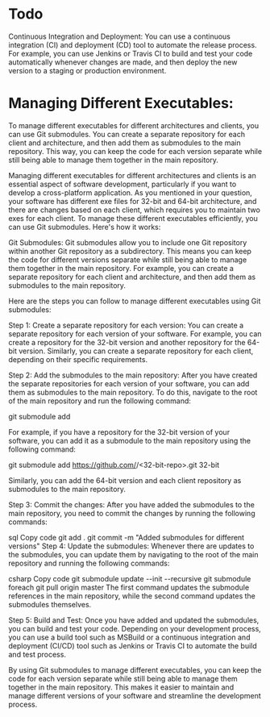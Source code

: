 # Todo
Continuous Integration and Deployment:
You can use a continuous integration (CI) and deployment (CD) tool to automate the release process. For example, you can use Jenkins or Travis CI to build and test your code automatically whenever changes are made, and then deploy the new version to a staging or production environment.

# Managing Different Executables:
To manage different executables for different architectures and clients, you can use Git submodules. You can create a separate repository for each client and architecture, and then add them as submodules to the main repository. This way, you can keep the code for each version separate while still being able to manage them together in the main repository.

Managing different executables for different architectures and clients is an essential aspect of software development, particularly if you want to develop a cross-platform application. As you mentioned in your question, your software has different exe files for 32-bit and 64-bit architecture, and there are changes based on each client, which requires you to maintain two exes for each client. To manage these different executables efficiently, you can use Git submodules. Here's how it works:

Git Submodules:
Git submodules allow you to include one Git repository within another Git repository as a subdirectory. This means you can keep the code for different versions separate while still being able to manage them together in the main repository. For example, you can create a separate repository for each client and architecture, and then add them as submodules to the main repository.

Here are the steps you can follow to manage different executables using Git submodules:

Step 1: Create a separate repository for each version:
You can create a separate repository for each version of your software. For example, you can create a repository for the 32-bit version and another repository for the 64-bit version. Similarly, you can create a separate repository for each client, depending on their specific requirements.

Step 2: Add the submodules to the main repository:
After you have created the separate repositories for each version of your software, you can add them as submodules to the main repository. To do this, navigate to the root of the main repository and run the following command:

git submodule add <URL of the submodule repository> <path to the submodule>

For example, if you have a repository for the 32-bit version of your software, you can add it as a submodule to the main repository using the following command:

git submodule add https://github.com/<username>/<32-bit-repo>.git 32-bit

Similarly, you can add the 64-bit version and each client repository as submodules to the main repository.

Step 3: Commit the changes:
After you have added the submodules to the main repository, you need to commit the changes by running the following commands:

sql
Copy code
git add .
git commit -m "Added submodules for different versions"
Step 4: Update the submodules:
Whenever there are updates to the submodules, you can update them by navigating to the root of the main repository and running the following commands:

csharp
Copy code
git submodule update --init --recursive
git submodule foreach git pull origin master
The first command updates the submodule references in the main repository, while the second command updates the submodules themselves.

Step 5: Build and Test:
Once you have added and updated the submodules, you can build and test your code. Depending on your development process, you can use a build tool such as MSBuild or a continuous integration and deployment (CI/CD) tool such as Jenkins or Travis CI to automate the build and test process.

By using Git submodules to manage different executables, you can keep the code for each version separate while still being able to manage them together in the main repository. This makes it easier to maintain and manage different versions of your software and streamline the development process.
